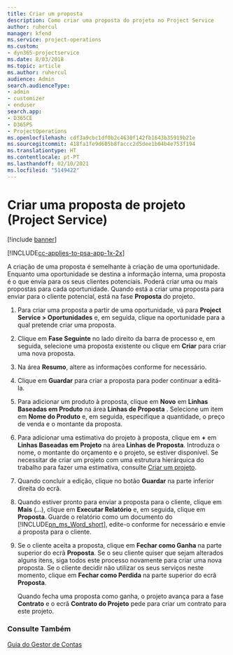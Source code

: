 ```yaml
---
title: Criar um proposta
description: Como criar uma proposta do projeto no Project Service
author: ruhercul
manager: kfend
ms.service: project-operations
ms.custom:
- dyn365-projectservice
ms.date: 8/03/2018
ms.topic: article
ms.author: ruhercul
audience: Admin
search.audienceType:
- admin
- customizer
- enduser
search.app:
- D365CE
- D365PS
- ProjectOperations
ms.openlocfilehash: cdf3a9cbc1df0b2c4630f142fb1643b35919b21e
ms.sourcegitcommit: 418fa1fe9d605b8faccc2d5dee1b04b4e753f194
ms.translationtype: HT
ms.contentlocale: pt-PT
ms.lasthandoff: 02/10/2021
ms.locfileid: "5149422"
---
```

# <a name="create-a-project-quote-project-service"></a>Criar uma proposta de projeto (Project Service)

[!include [banner](../includes/psa-now-project-operations.md)]

[!INCLUDE[cc-applies-to-psa-app-1x-2x](../includes/cc-applies-to-psa-app-1x-2x.md)]

A criação de uma proposta é semelhante à criação de uma oportunidade. Enquanto uma oportunidade se destina a informação interna, uma proposta é o que envia para os seus clientes potenciais. Poderá criar uma ou mais propostas para cada oportunidade. Quando está a criar uma proposta para enviar para o cliente potencial, está na fase **Proposta** do projeto.  
  
1. Para criar uma proposta a partir de uma oportunidade, vá para **Project Service > Oportunidades** e, em seguida, clique na oportunidade para a qual pretende criar uma proposta.  
  
2. Clique em **Fase Seguinte** no lado direito da barra de processo e, em seguida, selecione uma proposta existente ou clique em **Criar** para criar uma nova proposta.  
  
3. Na área **Resumo**, altere as informações conforme for necessário.  
  
4. Clique em **Guardar** para criar a proposta para poder continuar a editá-la.  
  
5. Para adicionar um produto à proposta, clique em **Novo** em **Linhas Baseadas em Produto** na área **Linhas de Proposta** . Selecione um item em **Nome do Produto** e, em seguida, especifique a quantidade, o preço de venda e o montante da proposta.  
  
6. Para adicionar uma estimativa do projeto à proposta, clique em **+** em **Linhas Baseadas em Projeto** na área **Linhas de Proposta**. Introduza o nome, o montante do orçamento e o projeto, se estiver disponível. Se necessitar de criar um projeto com uma estrutura hierárquica do trabalho para fazer uma estimativa, consulte [Criar um projeto](../psa/create-project.md).  
  
7. Quando concluir a edição, clique no botão **Guardar** na parte inferior direita do ecrã.  
  
8. Quando estiver pronto para enviar a proposta para o cliente, clique em **Mais** (…), clique em **Executar Relatório** e, em seguida, clique em **Proposta**. Guarde o relatório como um documento do [!INCLUDE[pn_ms_Word_short](../includes/pn-ms-word-short.md)], edite-o conforme for necessário e envie a proposta para o cliente.  
  
9. Se o cliente aceita a proposta, clique em **Fechar como Ganha** na parte superior do ecrã **Proposta**. Se o seu cliente quiser que sejam alterados alguns itens, siga todos este processo novamente para criar uma nova proposta. Se o cliente decidir não utilizar os seus serviços neste momento, clique em **Fechar como Perdida** na parte superior do ecrã **Proposta**.  
  
   Quando fecha uma proposta como ganha, o projeto avança para a fase **Contrato** e o ecrã **Contrato do Projeto** pede para criar um contrato para este projeto.  
  
### <a name="see-also"></a>Consulte Também  
 [Guia do Gestor de Contas](../psa/account-manager-guide.md)
